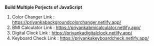 **Build Multiple Porjects of JavaScript**

1. Color Changer Link : https://priyankabackgroundcolorchanger.netlify.app/
2. BMI Calculator Link : https://priyankabmicalculator.netlify.app/
3. Digital Clock Link : https://priyankadigitalclock.netlify.app/
5. Keyboard Check Link : https://priyankakeyboardcheck.netlify.app/
